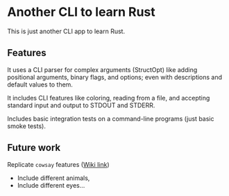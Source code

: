 # Another CLI to learn Rust

This is just another CLI app to learn Rust.

## Features

It uses a CLI parser for complex arguments (StructOpt) like adding positional
arguments, binary flags, and options; even with descriptions and default 
values to them. 

It includes CLI features like coloring, reading from a file, and accepting 
standard input and output to STDOUT and STDERR. 

Includes basic integration tests on a command-line programs (just basic smoke
tests). 


## Future work

Replicate `cowsay` features ([Wiki link](https://en.wikipedia.org/wiki/Cowsay))
- Include different animals,
- Include different eyes...